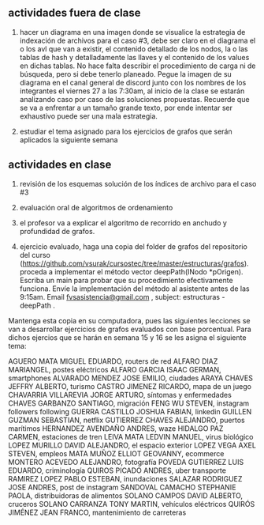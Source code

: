 ## actividades fuera de clase

1. hacer un diagrama en una imagen donde se visualice la estrategia de indexación de archivos para el caso #3, debe ser claro en el diagrama el o los avl que van a existir, el contenido detallado de los nodos, la o las tablas de hash y detalladamente las llaves y el contenido de los values en dichas tablas. No hace falta describir el procedimiento de carga ni de búsqueda, pero si debe tenerlo planeado. Pegue la imagen de su diagrama en el canal general de discord junto con los nombres de los integrantes el viernes 27 a las 7:30am, al inicio de la clase se estarán analizando caso por caso de las soluciones propuestas. Recuerde que se va a enfrentar a un tamaño grande texto, por ende intentar ser exhaustivo puede ser una mala estrategia.

2. estudiar el tema asignado para los ejercicios de grafos que serán aplicados la siguiente semana

## actividades en clase

1. revisión de los esquemas solución de los índices de archivo para el caso #3

2. evaluación oral de algoritmos de ordenamiento

3. el profesor va a explicar el algoritmo de recorrido en anchudo y profundidad de grafos.

4. ejercicio evaluado, haga una copia del folder de grafos del repositorio del curso (https://github.com/vsurak/cursostec/tree/master/estructuras/grafos). proceda a implementar el método vector<INodo> deepPath(INodo \*pOrigen). Escriba un main para probar que su procedimiento efectivamente funciona. Envíe la implementación del método al asistente antes de las 9:15am. Email fvsasistencia@gmail.com , subject: estructuras - deepPath .

Mantenga esta copia en su computadora, pues las siguientes lecciones se van a desarrollar ejercicios de grafos evaluados con base porcentual. Para dichos ejercios que se harán en semana 15 y 16 se les asigna el siguiente tema:

AGUERO MATA MIGUEL EDUARDO, routers de red
ALFARO DIAZ MARIANGEL, postes eléctricos
ALFARO GARCIA ISAAC GERMAN, smartphones
ALVARADO MENDEZ JOSE EMILIO, ciudades
ARAYA CHAVES JEFFRY ALBERTO, turismo
CASTRO JIMENEZ RICARDO, mapa de un juego
CHAVARRIA VILLAREVIA JORGE ARTURO, síntomas y enfermedades
CHAVES GARBANZO SANTIAGO, migración
FENG WU STEVEN, instagram followers following
GUERRA CASTILLO JOSHUA FABIAN, linkedin
GUILLEN GUZMAN SEBASTIAN, netflix
GUTIERREZ CHAVES ALEJANDRO, puertos marítimos
HERNANDEZ AVENDAÑO ANDRES, waze
HIDALGO PAZ CARMEN, estaciones de tren
LEIVA MATA LEDVIN MANUEL, virus biológico
LOPEZ MURILLO DAVID ALEJANDRO, el espacio exterior
LOPEZ VEGA AXEL STEVEN, empleos
MATA MUÑOZ ELLIOT GEOVANNY, ecommerce
MONTERO ACEVEDO ALEJANDRO, fotografía
POVEDA GUTIERREZ LUIS EDUARDO, criminología
QUIROS PICADO ANDRES, uber transporte
RAMIREZ LOPEZ PABLO ESTEBAN, inundaciones
SALAZAR RODRIGUEZ JOSE ANDRES, post de instagram
SANDOVAL CAMACHO STEPHANIE PAOLA, distribuidoras de alimentos
SOLANO CAMPOS DAVID ALBERTO, cruceros
SOLANO CARRANZA TONY MARTIN, vehículos eléctricos
QUIRÓS JIMÉNEZ JEAN FRANCO, mantenimiento de carreteras
